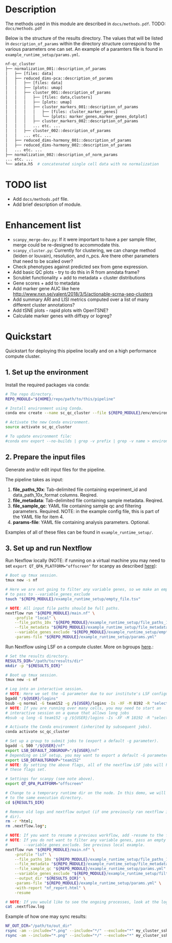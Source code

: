 
# Description

The methods used in this module are described in `docs/methods.pdf`. TODO: `docs/methods.pdf`

Below is the structure of the results directory. The values that will be listed in `description_of_params` within the directory structure correspond to the various parameters one can set. An example of a paramters file is found in `example_runtime_setup/params.yml`.
```bash
nf-qc_cluster
├── normalization_001::description_of_params
│   ├── [files: data]
│   ├── reduced_dims-pca::description_of_params
│   │   ├── [files: data]
│   │   ├── [plots: umap]
│   │   ├── cluster_001::description_of_params
│   │   │   ├── [files: data,clusters]
│   │   │   ├── [plots: umap]
│   │   │   ├── cluster_markers_001::description_of_params
│   │   │   │   ├── [files: cluster_marker_genes]
│   │   │   │   └── [plots: marker_genes,marker_genes_dotplot]
│   │   │   ├── cluster_markers_002::description_of_params
│   │   │   ... etc. ...
│   │   ├── cluster_002::description_of_params
│   │   ... etc. ...
│   ├── reduced_dims-harmony_001::description_of_params
│   ├── reduced_dims-harmony_002::description_of_params
│   ... etc. ...
├── normalization_002::description_of_norm_params
... etc. ...
└── adata.h5  # concatenated single cell data with no normalization
```


# TODO list

* Add `docs/methods.pdf` file.
* Add brief description of module.


# Enhancement list

* `scanpy_merge-dev.py`: If it were important to have a per sample filter, merge could be re-designed to accommodate this.
* `scanpy_cluster.py`: Currently for clustering, we can change method (leiden or louvain), resolution, and n_pcs. Are there other parameters that need to be scaled over?
* Check phenotypes against predicted sex from gene expression.
* Add basic QC plots - try to do this in R from anndata frame?
* Scrublet functionality + add to metadata + cluster distributions
* Gene scores + add to metadata
* Add marker gene AUC like here http://www.nxn.se/valent/2018/3/5/actionable-scrna-seq-clusters
* Add summary ARI and LISI metrics computed over a list of many different cluster annotations?
* Add tSNE plots - rapid plots with OpenTSNE?
* Calculate marker genes with diffxpy or logreg?


# Quickstart

Quickstart for deploying this pipeline locally and on a high performance compute cluster.


## 1. Set up the environment

Install the required packages via conda:
```bash
# The repo directory.
REPO_MODULE="${HOME}/repo/path/to/this/pipeline"

# Install environment using Conda.
conda env create --name sc_qc_cluster --file ${REPO_MODULE}/env/environment.yml

# Activate the new Conda environment.
source activate sc_qc_cluster

# To update environment file:
#conda env export --no-builds | grep -v prefix | grep -v name > environment.yml
```


## 2. Prepare the input files

Generate and/or edit input files for the pipeline.

The pipeline takes as input:
1. **file_paths_10x**:  Tab-delimited file containing experiment_id and data_path_10x_format columns. Reqired.
2. **file_metadata**:  Tab-delimited file containing sample metadata. Reqired.
3. **file_sample_qc**:  YAML file containing sample qc and filtering parameters. Required. NOTE: in the example config file, this is part of the YAML file for item 4.
4. **params-file**:  YAML file containing analysis parameters. Optional.

Examples of all of these files can be found in `example_runtime_setup/`.


## 3. Set up and run Nextflow

Run Nexflow locally (NOTE: if running on a virtual machine you may need to set `export QT_QPA_PLATFORM="offscreen"` for scanpy as described [here](https://github.com/ipython/ipython/issues/10627)):
```bash
# Boot up tmux session.
tmux new -s nf

# Here we are not going to filter any variable genes, so we make an empty file
# to pass to --variable_genes_exclude
touch "${REPO_MODULE}/example_runtime_setup/empty_file.tsv"

# NOTE: All input file paths should be full paths.
nextflow run "${REPO_MODULE}/main.nf" \
    -profile "local" \
    --file_paths_10x "${REPO_MODULE}/example_runtime_setup/file_paths_10x.tsv" \
    --file_metadata "${REPO_MODULE}/example_runtime_setup/file_metadata.tsv" \
    --variable_genes_exclude "${REPO_MODULE}/example_runtime_setup/empty_file.tsv" \
    -params-file "${REPO_MODULE}/example_runtime_setup/params.yml"
```


Run Nextflow using LSF on a compute cluster. More on bgroups [here](https://www.ibm.com/support/knowledgecenter/SSETD4_9.1.3/lsf_config_ref/lsb.params.default_jobgroup.5.html).:
```bash
# Set the results directory.
RESULTS_DIR="/path/to/results/dir"
mkdir -p "${RESULTS_DIR}"

# Boot up tmux session.
tmux new -s nf

# Log into an interactive session.
# NOTE: Here we set the -G parameter due to our institute's LSF configuration.
bgadd "/${USER}/logins"
bsub -q normal -G team152 -g /${USER}/logins -Is -XF -M 8192 -R "select[mem>8192] rusage[mem=8192]" /bin/bash
# NOTE: If you are running over many cells, you may need to start an
# interactive session on a queue that allows long jobs
#bsub -q long -G team152 -g /${USER}/logins -Is -XF -M 18192 -R "select[mem>18192] rusage[mem=18192]" /bin/bash

# Activate the Conda environment (inherited by subsequent jobs).
conda activate sc_qc_cluster

# Set up a group to submit jobs to (export a default -g parameter).
bgadd -L 500 "/${USER}/nf"
export LSB_DEFAULT_JOBGROUP="/${USER}/nf"
# Depending on LSF setup, you may want to export a default -G parameter.
export LSB_DEFAULTGROUP="team152"
# NOTE: By setting the above flags, all of the nextflow LSF jobs will have
# these flags set.

# Settings for scanpy (see note above).
export QT_QPA_PLATFORM="offscreen"

# Change to a temporary runtime dir on the node. In this demo, we will change
# to the same execution directory.
cd ${RESULTS_DIR}

# Remove old logs and nextflow output (if one previously ran nextflow in this
# dir).
rm -r *html;
rm .nextflow.log*;

# NOTE: If you want to resume a previous workflow, add -resume to the flag.
# NOTE: If you do not want to filter any variable genes, pass an empty file to
#       --variable_genes_exclude. See previous local example.
nextflow run "${REPO_MODULE}/main.nf" \
    -profile "lsf" \
    --file_paths_10x "${REPO_MODULE}/example_runtime_setup/file_paths_10x.tsv" \
    --file_metadata "${REPO_MODULE}/example_runtime_setup/file_metadata.tsv" \
    --file_sample_qc "${REPO_MODULE}/example_runtime_setup/params.yml" \
    --variable_genes_exclude "${REPO_MODULE}/example_runtime_setup/filters-variable_gene.tsv" \
    --output_dir "${RESULTS_DIR}" \
    -params-file "${REPO_MODULE}/example_runtime_setup/params.yml" \
    -with-report "nf_report.html" \
    -resume

# NOTE: If you would like to see the ongoing processes, look at the log files.
cat .nextflow.log
```


Example of how one may sync results:
```bash
NF_OUT_DIR="/path/to/out_dir"
rsync -am --include="*.png" --include="*/" --exclude="*" my_cluster_ssh:${NF_OUT_DIR} .
rsync -am --include="*.png" --include="*/" --exclude="*" my_cluster_ssh:${NF_OUT_DIR} .
```

